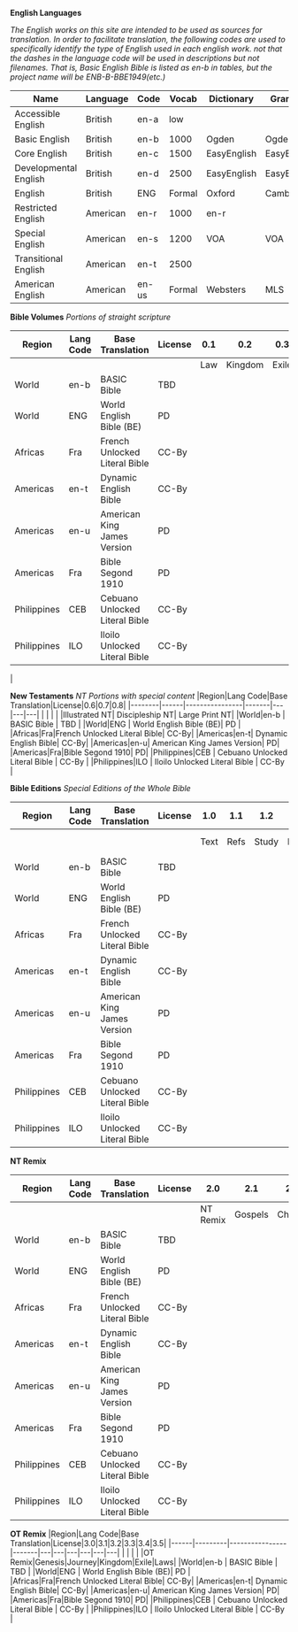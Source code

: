 __English Languages__

_The English works on this site are intended to be used as sources for translation. In order to facilitate translation, the following codes are used to specifically identify the type of English used in each english work. not that the dashes in the language code will be used in descriptions but not filenames. That is, Basic English Bible is listed as en-b in tables, but the project name will be ENB-B-BBE1949(etc.)_


|Name|Language|Code|Vocab|Dictionary|Grammar|Style
|----|--------|----|-----|----------|-------|----
|Accessible English| British | en-a | low | | | | Accessible English
|Basic English | British | en-b| 1000 | Ogden | Ogden | 
|Core English | British | en-c| 1500 | EasyEnglish | EasyEnglish | EasyEnglish
|Developmental English | British| en-d | 2500 | EasyEnglish | EasyEnglish | EasyEnglish 
|English | British | ENG | Formal | Oxford | Cambridge | Oxford 
|Restricted English |American |en-r| 1000 | en-r 
|Special English | American |en-s | 1200 | VOA | VOA | VOA 
|Transitional English | American | en-t | 2500 | 
|American English |American| en-us | Formal | Websters | MLS | Chicago


__Bible Volumes__
_Portions of straight scripture_

|Region|Lang Code|Base Translation|License|0.1|0.2|0.3|0.4|0.5|
|--------|------|----------------|-------|---|---|---|---|---|
|        |      |                |       |Law|Kingdom|Exile|Writings|NT|
|World|en-b | BASIC Bible | TBD | 
|World|ENG | World English Bible (BE)| PD |  
|Africas|Fra|French Unlocked Literal Bible| CC-By|
|Americas|en-t| Dynamic English Bible| CC-By|
|Americas|en-u| American King James Version| PD|
|Americas|Fra|Bible Segond 1910| PD|
|Philippines|CEB | Cebuano Unlocked Literal Bible | CC-By | 
|Philippines|ILO | Iloilo Unlocked Literal Bible | CC-By |
| 

__New Testaments__
_NT Portions with special content_
|Region|Lang Code|Base Translation|License|0.6|0.7|0.8|
|--------|------|----------------|-------|---|---|---|
|        |      |                |       |Illustrated NT| Discipleship NT| Large Print NT|
|World|en-b | BASIC Bible | TBD | 
|World|ENG | World English Bible (BE)| PD |  
|Africas|Fra|French Unlocked Literal Bible| CC-By|
|Americas|en-t| Dynamic English Bible| CC-By|
|Americas|en-u| American King James Version| PD|
|Americas|Fra|Bible Segond 1910| PD|
|Philippines|CEB | Cebuano Unlocked Literal Bible | CC-By | 
|Philippines|ILO | Iloilo Unlocked Literal Bible | CC-By |

__Bible Editions__
_Special Editions of the Whole Bible_

|Region|Lang Code|Base Translation|License|1.0|1.1|1.2|1.3|1.6|1.7|
|------|---------|----------------|-------|---|---|---|---|---|---|
|        |      |                |       |Text|Refs|Study|Illust|Disciple|Large Print|
|World|en-b | BASIC Bible | TBD | 
|World|ENG | World English Bible (BE)| PD |  
|Africas|Fra|French Unlocked Literal Bible| CC-By|
|Americas|en-t| Dynamic English Bible| CC-By|
|Americas|en-u| American King James Version| PD|
|Americas|Fra|Bible Segond 1910| PD|
|Philippines|CEB | Cebuano Unlocked Literal Bible | CC-By | 
|Philippines|ILO | Iloilo Unlocked Literal Bible | CC-By |

__NT Remix__

|Region|Lang Code|Base Translation|License|2.0|2.1|2.2|2.4|2.5|2.6|
|------|---------|----------------|-------|---|---|---|---|---|---|
|      |         |                |       |NT Remix|Gospels|Church|Paul|John| Jesus|
|World|en-b | BASIC Bible | TBD | 
|World|ENG | World English Bible (BE)| PD |  
|Africas|Fra|French Unlocked Literal Bible| CC-By|
|Americas|en-t| Dynamic English Bible| CC-By|
|Americas|en-u| American King James Version| PD|
|Americas|Fra|Bible Segond 1910| PD|
|Philippines|CEB | Cebuano Unlocked Literal Bible | CC-By | 
|Philippines|ILO | Iloilo Unlocked Literal Bible | CC-By |

__OT Remix__
|Region|Lang Code|Base Translation|License|3.0|3.1|3.2|3.3|3.4|3.5|
|------|---------|----------------|-------|---|---|---|---|---|---|
|        |      |                |       |OT Remix|Genesis|Journey|Kingdom|Exile|Laws|
|World|en-b | BASIC Bible | TBD | 
|World|ENG | World English Bible (BE)| PD |  
|Africas|Fra|French Unlocked Literal Bible| CC-By|
|Americas|en-t| Dynamic English Bible| CC-By|
|Americas|en-u| American King James Version| PD|
|Americas|Fra|Bible Segond 1910| PD|
|Philippines|CEB | Cebuano Unlocked Literal Bible | CC-By | 
|Philippines|ILO | Iloilo Unlocked Literal Bible | CC-By |
